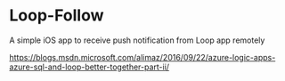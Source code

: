 # Loop-Follow
A simple iOS app to receive push notification from Loop app remotely

https://blogs.msdn.microsoft.com/alimaz/2016/09/22/azure-logic-apps-azure-sql-and-loop-better-together-part-ii/

